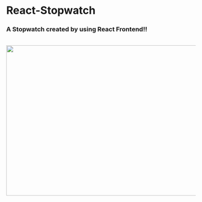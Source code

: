 # React-Stopwatch

<h3>A Stopwatch created by using React Frontend!! </h3><br>
<img align ="center" width ="1000px" height="400px" src = "https://user-images.githubusercontent.com/96073111/158839629-ffc2ddd8-fb9e-4c5f-a04f-7e18d2c38c09.png">
